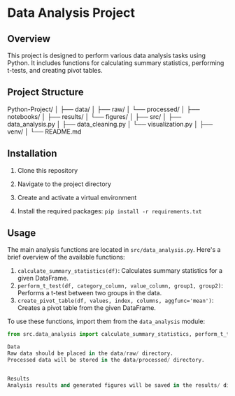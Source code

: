 # Data Analysis Project

## Overview

This project is designed to perform various data analysis tasks using Python. It includes functions for calculating summary statistics, performing t-tests, and creating pivot tables.

## Project Structure
Python-Project/
│
├── data/
│   ├── raw/
│   └── processed/
│
├── notebooks/
│
├── results/
│   └── figures/
│
├── src/
│   ├── data_analysis.py
│   ├── data_cleaning.py
│   └── visualization.py
│
├── venv/
│
└── README.md

## Installation

1. Clone this repository

2. Navigate to the project directory

3. Create and activate a virtual environment

4. Install the required packages: `pip install -r requirements.txt`

## Usage

The main analysis functions are located in `src/data_analysis.py`. Here's a brief overview of the available functions:

1. `calculate_summary_statistics(df)`: Calculates summary statistics for a given DataFrame.
2. `perform_t_test(df, category_column, value_column, group1, group2)`: Performs a t-test between two groups in the data.
3. `create_pivot_table(df, values, index, columns, aggfunc='mean')`: Creates a pivot table from the given DataFrame.

To use these functions, import them from the `data_analysis` module:

```python
from src.data_analysis import calculate_summary_statistics, perform_t_test, create_pivot_table

Data
Raw data should be placed in the data/raw/ directory.
Processed data will be stored in the data/processed/ directory.


Results
Analysis results and generated figures will be saved in the results/ directory.
